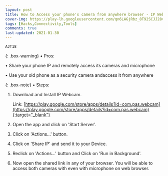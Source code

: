 ```yaml
---
layout: post
title: How to Access your phone's camera from anywhere browser - IP Webcam
cover-img: https://play-lh.googleusercontent.com/qn6LAGjRbz_8T92SCJJ28vrRUmh6FsvTV6-ZHFenWcxx86Mtgq74r6iKPOig8syTSDA=w2400
tags: [Hacks,Connectivity,Tools]
comments: true
last-updated: 2021-01-30
---
```


``AJT18``

{: .box-warning}
• Pros:

• Share your phone IP and remotely access its cameras and microphone

• Use your old phone as a security camera andaccess it from anywhere

{: .box-note}
• Steps:

1. Download and Install IP Webcam.

   Link: [https://play.google.com/store/apps/details?id=com.pas.webcam](https://play.google.com/store/apps/details?id=com.pas.webcam){:target="_blank"}

2. Open the app and click on 'Start Server'.

3. Click on 'Actions...' button. 

4. Click on 'Share IP' and send it to your Device.

5. Reclick on 'Actions...' button and Click on 'Run in Background'.

6. Now open the shared link in any of your browser. You will be able to access both cameras with even with microphone on web browser.
